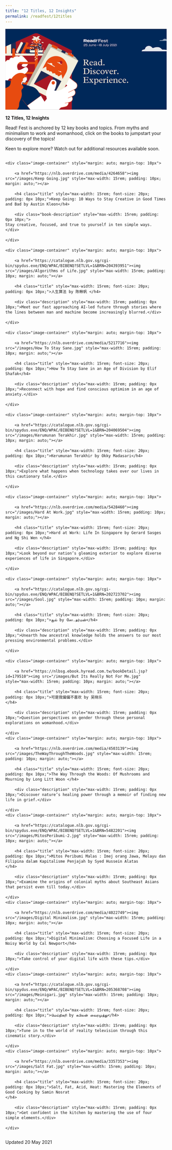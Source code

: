 ```yaml
---
title: "12 Titles, 12 Insights"
permalink: /readfest/12titles
---
```


![banner RF](\images\RF_Inner.png)

**12 Titles, 12 Insights**

Read! Fest is anchored by 12 key books and topics. From myths and minimalism to work and womanhood, click on the books to jumpstart your discovery of the topics!

Keen to explore more? Watch out for additional resources available soon.



<div class="wrapper" style="width: 100%;">

<div class="container" style="display: flex; margin: auto; align-content: flex-start; width: inherit; flex-wrap: wrap"> 

    <div class="image-container" style="margin: auto; margin-top: 10px">
    
        <a href="https://nlb.overdrive.com/media/4264658"><img src="/images/Keep Going.jpg" style="max-width: 15rem; padding: 10px; margin: auto;"></a>
    
        <h4 class="title" style="max-width: 15rem; font-size: 20px; padding: 0px 10px;">Keep Going: 10 Ways to Stay Creative in Good Times and Bad by Austin Kleon</h4>
    
        <div class="book-description" style="max-width: 15rem; padding: 0px 10px;">
    Stay creative, focused, and true to yourself in ten simple ways.
    </div>
    
    </div>
    
    <div class="image-container" style="margin: auto; margin-top: 10px">
    
        <a href="https://catalogue.nlb.gov.sg/cgi-bin/spydus.exe/ENQ/WPAC/BIBENQ?SETLVL=1&BRN=204393951"><img src="/images/Algorithms of Life.jpg" style="max-width: 15rem; padding: 10px; margin: auto;"></a>
    
        <h4 class="title" style="max-width: 15rem; font-size: 20px; padding: 0px 10px;">人生算法 by 陈楸帆 </h4>
    
        <div class="description" style="max-width: 15rem; padding: 0px 10px;">Meet our fast approaching AI-led future through stories where the lines between man and machine become increasingly blurred.</div>
    
    </div>
    
    <div class="image-container" style="margin: auto; margin-top: 10px">
    
        <a href="https://nlb.overdrive.com/media/5217716"><img src="/images/How To Stay Sane.jpg" style="max-width: 15rem; padding: 10px; margin: auto;"></a>
    
        <h4 class="title" style="max-width: 15rem; font-size: 20px; padding: 0px 10px;">How To Stay Sane in an Age of Division by Elif Shafak</h4>
    
        <div class="description" style="max-width: 15rem; padding: 0px 10px;">Reconnect with hope and find conscious optimism in an age of anxiety.</div>
    
    </div>
    
    <div class="image-container" style="margin: auto; margin-top: 10px">
    
        <a href="https://catalogue.nlb.gov.sg/cgi-bin/spydus.exe/ENQ/WPAC/BIBENQ?SETLVL=1&BRN=204069504"><img src="/images/Kerumunan Terakhir.jpg" style="max-width: 15rem; padding: 10px; margin: auto;"></a>
    
        <h4 class="title" style="max-width: 15rem; font-size: 20px; padding: 0px 10px;">Kerumunan Terakhir by Okky Madasari</h4>
    
        <div class="description" style="max-width: 15rem; padding: 0px 10px;">Explore what happens when technology takes over our lives in this cautionary tale.</div>
    
    </div>
    
    <div class="image-container" style="margin: auto; margin-top: 10px">
    
        <a href="https://nlb.overdrive.com/media/5428460"><img src="/images/Hard At Work.jpg" style="max-width: 15rem; padding: 10px; margin: auto;"></a>
    
        <h4 class="title" style="max-width: 15rem; font-size: 20px; padding: 0px 10px;">Hard at Work: Life In Singapore by Gerard Sasges and Ng Shi Wen </h4>
    
        <div class="description" style="max-width: 15rem; padding: 0px 10px;">Look beyond our nation’s gleaming exterior to explore diverse experiences of life in Singapore.</div>
    
    </div>
    
    <div class="image-container" style="margin: auto; margin-top: 10px">
    
        <a href="https://catalogue.nlb.gov.sg/cgi-bin/spydus.exe/ENQ/WPAC/BIBENQ?SETLVL=1&BRN=202723702"><img src="/images/Sool.jpg" style="max-width: 15rem; padding: 10px; margin: auto;"></a>
    
        <h4 class="title" style="max-width: 15rem; font-size: 20px; padding: 0px 10px;">சூல் by சோ.தர்மன்</h4>
    
        <div class="description" style="max-width: 15rem; padding: 0px 10px;">Unearth how ancestral knowledge holds the answers to our most pressing environmental problems.</div>
    
    </div>
    
    <div class="image-container" style="margin: auto; margin-top: 10px">
    
        <a href="https://nlbsg.ebook.hyread.com.tw/bookDetail.jsp?id=179510"><img src="/images/But Its Really Not For Me.jpg" style="max-width: 15rem; padding: 10px; margin: auto;"></a>
    
        <h4 class="title" style="max-width: 15rem; font-size: 20px; padding: 0px 10px;">可是我偏偏不喜欢 by 吴晓乐
    </h4>
    
        <div class="description" style="max-width: 15rem; padding: 0px 10px;">Question perspectives on gender through these personal explorations on womanhood.</div>
    
    </div>
    <div class="image-container" style="margin: auto; margin-top: 10px">
    
        <a href="https://nlb.overdrive.com/media/4503139"><img src="/images/TheWayThroughTheWoods.jpg" style="max-width: 15rem; padding: 10px; margin: auto;"></a>
    
        <h4 class="title" style="max-width: 15rem; font-size: 20px; padding: 0px 10px;">The Way Through the Woods: Of Mushrooms and Mourning by Long Litt Woon </h4>
    
        <div class="description" style="max-width: 15rem; padding: 0px 10px;">Discover nature’s healing power through a memoir of finding new life in grief.</div>
    
    </div>
    <div class="image-container" style="margin: auto; margin-top: 10px">
    
        <a href="https://catalogue.nlb.gov.sg/cgi-bin/spydus.exe/ENQ/WPAC/BIBENQ?SETLVL=1&BRN=5482201"><img src="/images/MitosPeribumi-2.jpg" style="max-width: 15rem; padding: 10px; margin: auto;"></a>
    
        <h4 class="title" style="max-width: 15rem; font-size: 20px; padding: 0px 10px;">Mitos Peribumi Malas : Imej orang Jawa, Melayu dan Filipina dalam Kapitalisme Penjajah by Syed Hussein Alatas
    </h4>
    
        <div class="description" style="max-width: 15rem; padding: 0px 10px;">Examine the origins of colonial myths about Southeast Asians that persist even till today.</div>
    
    </div>
    <div class="image-container" style="margin: auto; margin-top: 10px">
    
        <a href="https://nlb.overdrive.com/media/4022749"><img src="/images/Digital Minimalism.jpg" style="max-width: 15rem; padding: 10px; margin: auto;"></a>
    
        <h4 class="title" style="max-width: 15rem; font-size: 20px; padding: 0px 10px;">Digital Minimalism: Choosing a Focused Life in a Noisy World by Cal Newport</h4>
    
        <div class="description" style="max-width: 15rem; padding: 0px 10px;">Take control of your digital life with these tips.</div>
    
    </div>
    <div class="image-container" style="margin: auto; margin-top: 10px">
    
        <a href="https://catalogue.nlb.gov.sg/cgi-bin/spydus.exe/ENQ/WPAC/BIBENQ?SETLVL=1&BRN=205368708"><img src="/images/Meinigari.jpg" style="max-width: 15rem; padding: 10px; margin: auto;"></a>
    
        <h4 class="title" style="max-width: 15rem; font-size: 20px; padding: 0px 10px;">மெய்நிகரி by கபிலன் வைரமுத்து</h4>
    
        <div class="description" style="max-width: 15rem; padding: 0px 10px;">Tune in to the world of reality television through this cinematic story.</div>
    
    </div>
    <div class="image-container" style="margin: auto; margin-top: 10px">
    
        <a href="https://nlb.overdrive.com/media/3357353"><img src="/images/Salt Fat.jpg" style="max-width: 15rem; padding: 10px; margin: auto;"></a>
    
        <h4 class="title" style="max-width: 15rem; font-size: 20px; padding: 0px 10px;">Salt, Fat, Acid, Heat: Mastering the Elements of Good Cooking by Samin Nosrat
    </h4>
    
        <div class="description" style="max-width: 15rem; padding: 0px 10px;">Get confident in the kitchen by mastering the use of four simple elements.</div>
    
    </div>

</div>

</div>



Updated 20 May 2021

